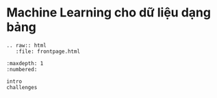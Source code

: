 Machine Learning cho dữ liệu dạng bảng
========================

```eval_rst
.. raw:: html
   :file: frontpage.html
```

```toc
:maxdepth: 1
:numbered:

intro
challenges
```
